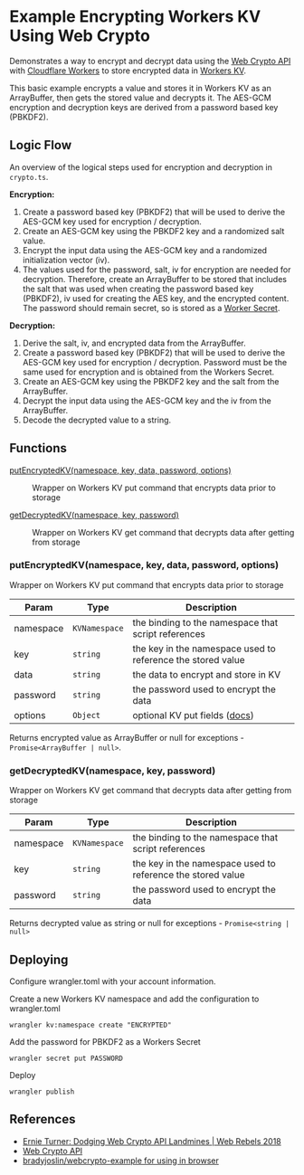 # Example Encrypting Workers KV Using Web Crypto

Demonstrates a way to encrypt and decrypt data using the [Web Crypto API](https://developer.mozilla.org/en-US/docs/Web/API/Web_Crypto_API) with [Cloudflare Workers](https://developers.cloudflare.com/workers/reference/apis/web-crypto/) to store encrypted data in [Workers KV](https://developers.cloudflare.com/workers/reference/storage).

This basic example encrypts a value and stores it in Workers KV as an ArrayBuffer, then gets the stored value and decrypts it. The AES-GCM encryption and decryption keys are derived from a password based key (PBKDF2).

## Logic Flow

An overview of the logical steps used for encryption and decryption in `crypto.ts`.

**Encryption:**

1. Create a password based key (PBKDF2) that will be used to derive the AES-GCM key used for encryption / decryption.
1. Create an AES-GCM key using the PBKDF2 key and a randomized salt value.
1. Encrypt the input data using the AES-GCM key and a randomized initialization vector (iv).
1. The values used for the password, salt, iv for encryption are needed for decryption. Therefore, create an ArrayBuffer to be stored that includes the salt that was used when creating the password based key (PBKDF2), iv used for creating the AES key, and the encrypted content. The password should remain secret, so is stored as a [Worker Secret](https://developers.cloudflare.com/workers/reference/apis/environment-variables/#secrets).

**Decryption:**

1. Derive the salt, iv, and encrypted data from the ArrayBuffer.
1. Create a password based key (PBKDF2) that will be used to derive the AES-GCM key used for encryption / decryption. Password must be the same used for encryption and is obtained from the Workers Secret.
1. Create an AES-GCM key using the PBKDF2 key and the salt from the ArrayBuffer.
1. Decrypt the input data using the AES-GCM key and the iv from the ArrayBuffer.
1. Decode the decrypted value to a string.

## Functions

<dl>
<dt><a href="#putEncryptedKV">putEncryptedKV(namespace, key, data, password, options)</a></dt>
<dd><p>Wrapper on Workers KV put command that encrypts data prior to storage</p>
</dd>
<dt><a href="#getDecryptedKV">getDecryptedKV(namespace, key, password)</a></dt>
<dd><p>Wrapper on Workers KV get command that decrypts data after getting from storage</p>
</dd>
</dl>

<a name="putEncryptedKV"></a>

### putEncryptedKV(namespace, key, data, password, options)

Wrapper on Workers KV put command that encrypts data prior to storage

| Param     | Type                     | Description                                                                                                          |
| --------- | ------------------------ | -------------------------------------------------------------------------------------------------------------------- |
| namespace | <code>KVNamespace</code> | the binding to the namespace that script references                                                                  |
| key       | <code>string</code>      | the key in the namespace used to reference the stored value                                                          |
| data      | <code>string</code>      | the data to encrypt and store in KV                                                                                  |
| password  | <code>string</code>      | the password used to encrypt the data                                                                                |
| options   | <code>Object</code>      | optional KV put fields ([docs](https://developers.cloudflare.com/workers/reference/apis/kv/#creating-expiring-keys)) |

Returns encrypted value as ArrayBuffer or null for exceptions - `Promise<ArrayBuffer | null>`.

<a name="getDecryptedKV"></a>

### getDecryptedKV(namespace, key, password)

Wrapper on Workers KV get command that decrypts data after getting from storage

| Param     | Type                     | Description                                                 |
| --------- | ------------------------ | ----------------------------------------------------------- |
| namespace | <code>KVNamespace</code> | the binding to the namespace that script references         |
| key       | <code>string</code>      | the key in the namespace used to reference the stored value |
| password  | <code>string</code>      | the password used to encrypt the data                       |

Returns decrypted value as string or null for exceptions - `Promise<string | null>`

## Deploying

Configure wrangler.toml with your account information.

Create a new Workers KV namespace and add the configuration to wrangler.toml

`wrangler kv:namespace create "ENCRYPTED"`

Add the password for PBKDF2 as a Workers Secret

`wrangler secret put PASSWORD`

Deploy

`wrangler publish`

## References

- [Ernie Turner: Dodging Web Crypto API Landmines | Web Rebels 2018](https://www.youtube.com/watch?v=lbt2_M1hZeg)
- [Web Crypto API](https://developer.mozilla.org/en-US/docs/Web/API/Web_Crypto_API)
- [bradyjoslin/webcrypto-example for using in browser](https://github.com/bradyjoslin/webcrypto-example)
